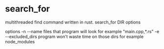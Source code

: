 # search_for
multithreaded find command written in rust.
search_for DIR options

options
-n --name files that program will look for example "main.cpp,*.rs"
-e --excluded_dirs program won't waste time on those dirs for example node_modules
